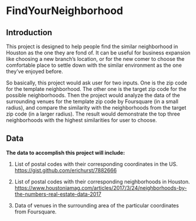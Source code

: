# FindYourNeighborhood
## Introduction  
This project is designed to help people find the similar neighborhood in Houston as the one they are fond of. It can be useful for business expansion like choosing a new branch’s location, or for the new comer to choose the comfortable place to settle down with the similar environment as the one they’ve enjoyed before. 

So basically, this project would ask user for two inputs. One is the zip code for the template neighborhood. The other one is the target zip code for the possible neighborhoods. Then the project would analyze the data of the surrounding venues for the template zip code by Foursquare (in a small radius), and compare the similarity with the neighborhoods from the target zip code (in a larger radius). The result would demonstrate the top three neighborhoods with the highest similarities for user to choose. 
## Data  
**The data to accomplish this project will include:**  
1.  List of postal codes with their corresponding coordinates in the US. https://gist.github.com/erichurst/7882666

2.	List of postal codes with their corresponding neighborhoods in Houston.  https://www.houstoniamag.com/articles/2017/3/24/neighborhoods-by-the-numbers-real-estate-data-2017

3.	Data of venues in the surrounding area of the particular coordinates from Foursquare.
